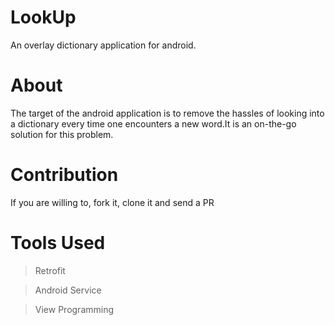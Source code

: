 # LookUp
An overlay dictionary application for android.

# About
The target of the android application is to remove the hassles of looking into a dictionary every time one encounters a new word.It is an on-the-go solution for this problem.

# Contribution
If you are willing to, fork it, clone it and send a PR

# Tools Used
> Retrofit

> Android Service

> View Programming
